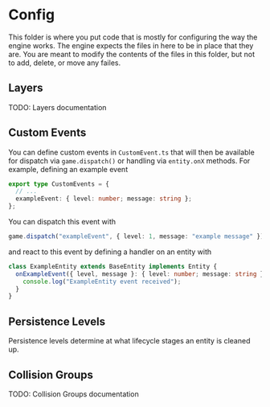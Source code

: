 # Config

This folder is where you put code that is mostly for configuring the way the engine works.
The engine expects the files in here to be in place that they are.
You are meant to modify the contents of the files in this folder, but not to add, delete, or move any failes.

## Layers

TODO: Layers documentation

## Custom Events

You can define custom events in `CustomEvent.ts` that will then be available for dispatch via `game.dispatch()` or handling via `entity.onX` methods. For example, defining an example event

```typescript
export type CustomEvents = {
  // ...
  exampleEvent: { level: number; message: string };
};
```

You can dispatch this event with

```typescript
game.dispatch("exampleEvent", { level: 1, message: "example message" });
```

and react to this event by defining a handler on an entity with

```typescript
class ExampleEntity extends BaseEntity implements Entity {
  onExampleEvent({ level, message }: { level: number; message: string }) {
    console.log("ExampleEntity event received");
  }
}
```

## Persistence Levels

Persistence levels determine at what lifecycle stages an entity is cleaned up.

## Collision Groups

TODO: Collision Groups documentation

```

```
